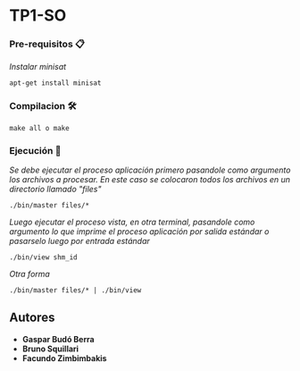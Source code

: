 # TP1-SO

### Pre-requisitos 📋
_Instalar minisat_
```
apt-get install minisat
```

### Compilacion 🛠️
```
make all o make
```
### Ejecución 🚀
_Se debe ejecutar el proceso aplicación primero pasandole como argumento los archivos a procesar. En este caso se colocaron todos los archivos en un directorio llamado "files"_
```
./bin/master files/*
```
_Luego ejecutar el proceso vista, en otra terminal, pasandole como argumento lo que imprime el proceso aplicación por salida estándar o pasarselo luego por entrada estándar_

```
./bin/view shm_id
```
_Otra forma_
```
./bin/master files/* | ./bin/view 
```


## Autores
* **Gaspar Budó Berra**
* **Bruno Squillari**
* **Facundo Zimbimbakis**


